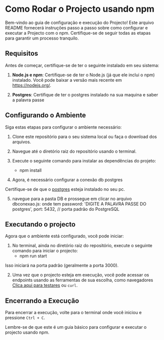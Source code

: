 # Como Rodar  o Projecto usando npm

Bem-vindo ao guia de configuração e execução do Projecto! Este arquivo README fornecerá instruções passo a passo sobre como configurar e executar a  Projecto com  o npm. Certifique-se de seguir todas as etapas para garantir um processo tranquilo.

## Requisitos

Antes de começar, certifique-se de ter o seguinte instalado em seu sistema:

1. **Node.js e npm**: Certifique-se de ter o Node.js (já que ele inclui o npm) instalado. Você pode baixar a versão mais recente em https://nodejs.org/.


3. **Postgres**: Certifique de ter o postgres instalado na sua maquina e saber a palavra passe
## Configurando o Ambiente

Siga estas etapas para configurar o ambiente necessário:

1. Clone este repositório para o seu sistema local ou faça o download dos arquivos.

2. Navegue até o diretório raiz do repositório usando o terminal.

3. Execute o seguinte comando para instalar as dependências do projeto:
    * npm install    
4. Agora, é necessário  configurar a conexão db postgres

Certifique-se de que o [postgres](https://www.postgresql.org/download/) esteja instalado no seu pc.

5. navegue para a pasta DB e prossegue em clicar no arquivo dbconexao.js: onde tem password: 'DIGITE A PALAVRA PASSE DO postgres',  port: 5432, // porta padrão do PostgreSQL

## Executando o projecto

Agora que o ambiente está configurado, você pode iniciar:

1. No terminal, ainda no diretório raiz do repositório, execute o seguinte comando para iniciar o projecto:
    * npm run start
   
Isso iniciará na porta padrão (geralmente a porta 3000).

2. Uma vez que o projecto esteja em execução, você pode acessar os endpoints  usando as ferramentas de sua escolha, como navegadores [Clica aqui para testares](http://localhost:3000/) ou `curl`.

## Encerrando a Execução

Para encerrar a execução, volte para o terminal onde você iniciou  e pressione `Ctrl + C`.

Lembre-se de que este é um guia básico para configurar e executar o projecto usando npm. 



